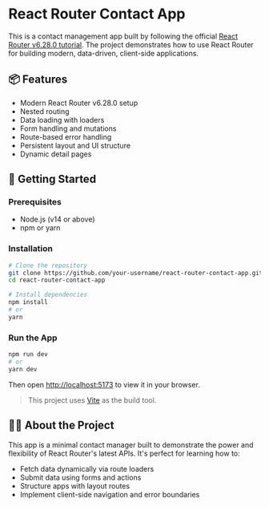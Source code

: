 # React Router Contact App

This is a contact management app built by following the official [React Router v6.28.0 tutorial](https://reactrouter.com/6.28.0/start/tutorial). The project demonstrates how to use React Router for building modern, data-driven, client-side applications.

## 📦 Features

* Modern React Router v6.28.0 setup
* Nested routing
* Data loading with loaders
* Form handling and mutations
* Route-based error handling
* Persistent layout and UI structure
* Dynamic detail pages

## 🚀 Getting Started

### Prerequisites

* Node.js (v14 or above)
* npm or yarn

### Installation

```bash
# Clone the repository
git clone https://github.com/your-username/react-router-contact-app.git
cd react-router-contact-app

# Install dependencies
npm install
# or
yarn
```

### Run the App

```bash
npm run dev
# or
yarn dev
```

Then open [http://localhost:5173](http://localhost:5173) to view it in your browser.

> This project uses [Vite](https://vitejs.dev/) as the build tool.

## 🧑‍💻 About the Project

This app is a minimal contact manager built to demonstrate the power and flexibility of React Router's latest APIs. It's perfect for learning how to:

* Fetch data dynamically via route loaders
* Submit data using forms and actions
* Structure apps with layout routes
* Implement client-side navigation and error boundaries
